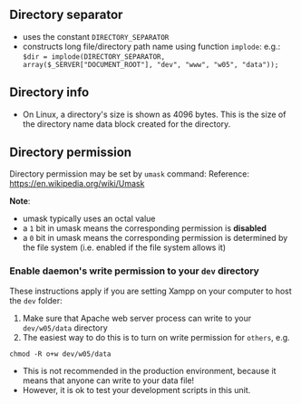 ## Directory separator
- uses the constant `DIRECTORY_SEPARATOR`
- constructs long file/directory path name using function `implode`:
  e.g.: `$dir = implode(DIRECTORY_SEPARATOR, array($_SERVER["DOCUMENT_ROOT"], "dev", "www", "w05", "data"));`

## Directory info
- On Linux, a directory's size is shown as 4096 bytes. This is the size of the directory name data block created for the directory.

## Directory permission
Directory permission may be set by `umask` command: 
Reference: https://en.wikipedia.org/wiki/Umask

**Note**: 
- umask typically uses an octal value 
- a `1` bit in umask means the corresponding permission is **disabled**
- a `0` bit in umask means the corresponding permission is determined by the file system (i.e. enabled if the file system allows it)

### Enable daemon's write permission to your `dev` directory
These instructions apply if you are setting Xampp on your computer to host the `dev` folder:

1. Make sure that Apache web server process can write to your `dev/w05/data` directory
2. The easiest way to do this is to turn on write permission for `others`, e.g.

```
chmod -R o+w dev/w05/data
```

  - This is not recommended in the production environment, because it means that anyone can write to your data file! 
  - However, it is ok to test your development scripts in this unit.